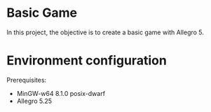 # Basic Game

In this project, the objective is to create a basic game with Allegro 5.

# Environment configuration

Prerequisites:

- MinGW-w64 8.1.0 posix-dwarf
- Allegro 5.25
